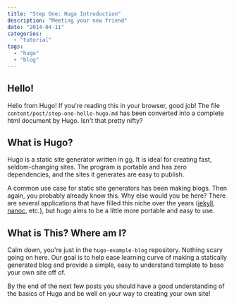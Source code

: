 ```yaml
---
title: "Step One: Hugo Introduction"
description: "Meeting your new friend"
date: "2014-04-11"
categories:
  - "tutorial"
tags:
  - "hugo"
  - "blog"
---
```


[jekyll]:   http://jekyllrb.com
[nanoc]:    http://nanoc.ws
[hugo doc]: http://hugo.spf13.com/overview/introduction
[golang]:   http://golang.org

Hello!
------

Hello from Hugo! If you're reading this in your browser, good job! The file
`content/post/step-one-hello-hugo.md` has been converted into a complete html
document by Hugo. Isn't that pretty nifty?

What is Hugo?
-------------

Hugo is a static site generator written in [go][golang]. It is ideal for
creating fast, seldom-changing sites. The program is portable and has zero
dependencies, and the sites it generates are easy to publish.

A common use case for static site generators has been making blogs. Then again,
you probably already know this. Why else would you be here? There are several
applications that have filled this niche over the years ([jekyll][],
[nanoc][], etc.), but hugo aims to be a little more portable and easy to use.

What is This? Where am I?
-------------------------

Calm down, you're just in the `hugo-example-blog` repository. Nothing scary
going on here. Our goal is to help ease learning curve of making a statically
generated blog and provide a simple, easy to understand template to base your
own site off of.

By the end of the next few posts you should have a good understanding of the
basics of Hugo and be well on your way to creating your own site!